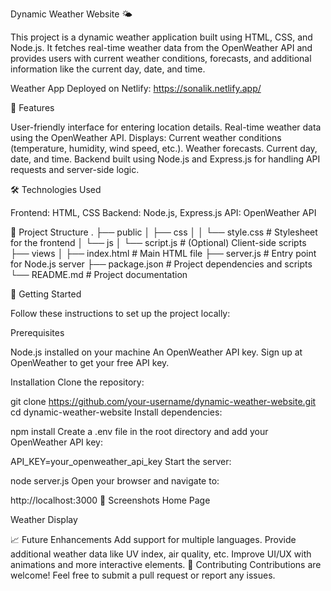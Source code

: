 Dynamic Weather Website 🌤️

This project is a dynamic weather application built using HTML, CSS, and Node.js. It fetches real-time weather data from the OpenWeather API and provides users with current weather conditions, forecasts, and additional information like the current day, date, and time.

Weather App Deployed on Netlify: https://sonalik.netlify.app/

🌟 Features

User-friendly interface for entering location details.
Real-time weather data using the OpenWeather API.
Displays:
Current weather conditions (temperature, humidity, wind speed, etc.).
Weather forecasts.
Current day, date, and time.
Backend built using Node.js and Express.js for handling API requests and server-side logic.

🛠️ Technologies Used

Frontend: HTML, CSS
Backend: Node.js, Express.js
API: OpenWeather API

📂 Project Structure
.
├── public
│   ├── css
│   │   └── style.css         # Stylesheet for the frontend
│   └── js
│       └── script.js         # (Optional) Client-side scripts
├── views
│   ├── index.html            # Main HTML file
├── server.js                 # Entry point for Node.js server
├── package.json              # Project dependencies and scripts
└── README.md                 # Project documentation

🚀 Getting Started

Follow these instructions to set up the project locally:

Prerequisites

Node.js installed on your machine
An OpenWeather API key. Sign up at OpenWeather to get your free API key.

Installation
Clone the repository:

git clone https://github.com/your-username/dynamic-weather-website.git
cd dynamic-weather-website
Install dependencies:

npm install
Create a .env file in the root directory and add your OpenWeather API key:

API_KEY=your_openweather_api_key
Start the server:

node server.js
Open your browser and navigate to:

http://localhost:3000
📸 Screenshots
Home Page

Weather Display

📈 Future Enhancements
Add support for multiple languages.
Provide additional weather data like UV index, air quality, etc.
Improve UI/UX with animations and more interactive elements.
🤝 Contributing
Contributions are welcome! Feel free to submit a pull request or report any issues.
